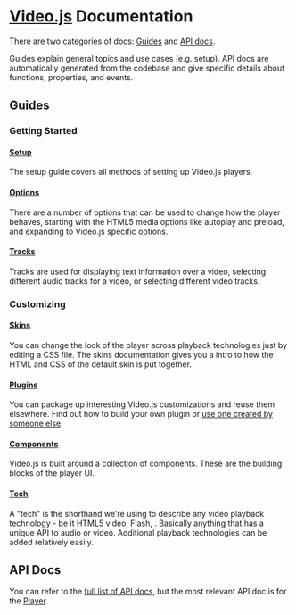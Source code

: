 # [Video.js][vjs] Documentation

There are two categories of docs: [Guides][guides] and [API docs][api].

Guides explain general topics and use cases (e.g. setup). API docs are automatically generated from the codebase and give specific details about functions, properties, and events.

## Guides

### Getting Started

#### [Setup][guides-setup]

The setup guide covers all methods of setting up Video.js players.

#### [Options][guides-options]

There are a number of options that can be used to change how the player behaves, starting with the HTML5 media options like autoplay and preload, and expanding to Video.js specific options.

#### [Tracks][guides-tracks]

Tracks are used for displaying text information over a video, selecting different audio tracks for a video, or selecting different video tracks.

### Customizing

#### [Skins][guides-skins]

You can change the look of the player across playback technologies just by editing a CSS file. The skins documentation gives you a intro to how the HTML and CSS of the default skin is put together.

#### [Plugins][guides-plugins]

You can package up interesting Video.js customizations and reuse them elsewhere. Find out how to build your own plugin or [use one created by someone else](https://github.com/videojs/video.js/wiki/Plugins).

#### [Components][guides-components]

Video.js is built around a collection of components. These are the building blocks of the player UI.

#### [Tech][guides-tech]

A "tech" is the shorthand we're using to describe any video playback technology - be it HTML5 video, Flash, . Basically anything that has a unique API to audio or video. Additional playback technologies can be added relatively easily.

## API Docs

You can refer to the [full list of API docs][api], but the most relevant API doc is for the [Player][api-player].


[api]: http://docs.videojs.com/docs/api/index.html
[api-player]: http://docs.videojs.com/docs/api/player.html
[guides]: ./guides/
[guides-api]: ./guides/api.md
[guides-audio]: ./guides/audio.md
[guides-components]: ./guides/components.md
[guides-glossary]: ./guides/glossary.md
[guides-languages]: ./guides/languages.md
[guides-options]: ./guides/options.md
[guides-plugins]: ./guides/plugins.md
[guides-removing]: ./guides/removing.md
[guides-setup]: ./guides/setup.md
[guides-skins]: ./guides/skins.md
[guides-tech]: ./guides/tech.md
[guides-text-tracks]: ./guides/text-tracks.md
[guides-tracks]: ./guides/tracks.md
[guides-video-tracks]: ./guides/video-tracks.md
[vjs]: http://videojs.com

